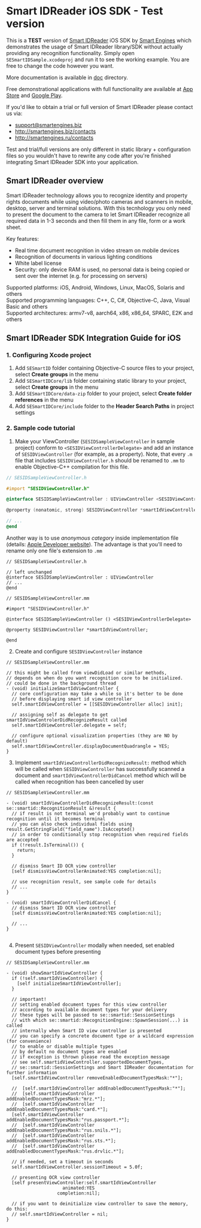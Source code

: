 # Smart IDReader iOS SDK - Test version

This is a **TEST** version of [Smart IDReader](http://smartengines.biz/products/smart-id-recognition/) iOS SDK by [Smart Engines](http://smartengines.biz) which demonstrates the usage of Smart IDReader library/SDK without actually providing any recognition functionality.
Simply open `SESmartIDSample.xcodeproj` and run it to see the working example.
You are free to change the code however you want.

More documentation is available in [doc](doc) directory.

Free demonstrational applications with full functionality are available at [App Store](https://itunes.apple.com/app/smart-idreader/id1157877082) and [Google Play](https://play.google.com/store/apps/details?id=biz.smartengines.smartid).

If you'd like to obtain a trial or full version of Smart IDReader please contact us via:
* support@smartengines.biz 
* http://smartengines.biz/contacts
* http://smartengines.ru/contacts

Test and trial/full versions are only different in static library + configuration files so you wouldn't have to rewrite any code after you're finished integrating Smart IDReader SDK into your application.

## Smart IDReader overview

Smart IDReader technology allows you to recognize identity and property rights documents while using video/photo cameras and scanners in mobile, desktop, server and terminal solutions. With this tecnhology you only need to present the document to the camera to let Smart IDReader recognize all required data in 1-3 seconds and then fill them in any file, form or a work sheet.

Key features:
* Real time document recognition in video stream on mobile devices
* Recognition of documents in various lighting conditions
* White label license
* Security: only device RAM is used, no personal data is being copied or sent over the internet (e.g. for processing on servers)

Supported platforms: iOS, Android, Windows, Linux, MacOS, Solaris and others  
Supported programming languages: C++, C, C#, Objective-C, Java, Visual Basic and others  
Supported architectures: armv7-v8, aarch64, x86, x86_64, SPARC, E2K and others

## Smart IDReader SDK Integration Guide for iOS

### 1. Configuring Xcode project

1. Add `SESmartID` folder containing Objective-C source files to your project, select **Create groups** in the menu
2. Add `SESmartIDCore/lib` folder containing static library to your project, select **Create groups** in the menu
3. Add `SESmartIDCore/data-zip` folder to your project, select **Create folder references** in the menu
4. Add `SESmartIDCore/include` folder to the **Header Search Paths** in project settings

### 2. Sample code tutorial

1. Make your ViewController (```SESIDSampleViewController``` in sample project) conform to ```<SESIDViewControllerDelegate>``` and add an instance of ```SESIDViewController``` (for example, as a property). Note, that every `.m` file that includes `SESIDViewController.h` should be renamed to `.mm` to enable Objective-C++ compilation for this file. 

  ```objectivec
  // SESIDSampleViewController.h
  
  #import "SESIDViewController.h"
  
  @interface SESIDSampleViewController : UIViewController <SESIDViewControllerDelegate>
  
  @property (nonatomic, strong) SESIDViewController *smartIdViewController;
  
  // ...
  @end
  ```
  
  Another way is to use *anonymous category* inside implementation file
  (details: [Apple Developer website](https://developer.apple.com/library/ios/documentation/Cocoa/Conceptual/ProgrammingWithObjectiveC/CustomizingExistingClasses/CustomizingExistingClasses.html#//apple_ref/doc/uid/TP40011210-CH6-SW3)). The advantage is that you'll need to rename only one file's extension to `.mm`

  ```objectivec++
  // SESIDSampleViewController.h
  
  // left unchanged
  @interface SESIDSampleViewController : UIViewController 
  // ...
  @end
  
  // SESIDSampleViewController.mm
  
  #import "SESIDViewController.h"
  
  @interface SESIDSampleViewController () <SESIDViewControllerDelegate>
  
  @property SESIDViewController *smartIdViewController;
  
  @end
  ```

2. Create and configure ```SESIDViewController``` instance

  ```objectivec++
  // SESIDSampleViewController.mm
  
  // this might be called from viewDidLoad or similar methods, 
  // depends on when do you want recognition core to be initialized.
  // could be done in the background thread
  - (void) initializeSmartIdViewController {
    // core configuration may take a while so it's better to be done
    // before displaying smart id view controller
    self.smartIdViewController = [[SESIDViewController alloc] init];
    
    // assigning self as delegate to get smartIdViewControlerDidRecognizeResult called
    self.smartIdViewController.delegate = self;
    
    // configure optional visualization properties (they are NO by default)
    self.smartIdViewController.displayDocumentQuadrangle = YES;
  }
  ```
    
3. Implement  ```smartIdViewControllerDidRecognizeResult:``` method which will be called when ```SESIDViewController``` has successfully scanned a document and ```smartIdViewControllerDidCancel``` method which will be called when recognition has been cancelled by user

  ```objectivec++
  // SESIDSampleViewController.mm
  
  - (void) smartIdViewControllerDidRecognizeResult:(const se::smartid::RecognitionResult &)result {
    // if result is not terminal we'd probably want to continue recognition until it becomes terminal
    // you can also check individual fields using result.GetStringField("field_name").IsAccepted()
    // in order to conditionally stop recognition when required fields are accepted
    if (!result.IsTerminal()) {
      return;
    }
    
    // dismiss Smart ID OCR view controller
    [self dismissViewControllerAnimated:YES completion:nil];
    
    // use recognition result, see sample code for details
    // ...
  }

  - (void) smartIdViewControllerDidCancel {
    // dismiss Smart ID OCR view controller
    [self dismissViewControllerAnimated:YES completion:nil];
    
    // ...
  }


  ```
   
4. Present ```SESIDViewController``` modally when needed, set enabled document types before presenting

  ```objectivec++
  // SESIDSampleViewController.mm

  - (void) showSmartIdViewController {
    if (!self.smartIdViewController) {
      [self initializeSmartIdViewController];
    }
  
    // important!
    // setting enabled document types for this view controller
    // according to available document types for your delivery
    // these types will be passed to se::smartid::SessionSettings
    // with which se::smartid::RecognitionEngine::SpawnSession(...) is called
    // internally when Smart ID view controller is presented
    // you can specify a concrete document type or a wildcard expression (for convenience)
    // to enable or disable multiple types
    // by default no document types are enabled
    // if exception is thrown please read the exception message
    // see self.smartidViewController.supportedDocumentTypes,
    // se::smartid::SessionSettings and Smart IDReader documentation for further information
    [self.smartIdViewController removeEnabledDocumentTypesMask:"*"];

    //  [self.smartIdViewController addEnabledDocumentTypesMask:"*"];
    //  [self.smartIdViewController addEnabledDocumentTypesMask:"mrz.*"];
    //  [self.smartIdViewController addEnabledDocumentTypesMask:"card.*"];
    [self.smartIdViewController addEnabledDocumentTypesMask:"rus.passport.*"];
    //  [self.smartIdViewController addEnabledDocumentTypesMask:"rus.snils.*"];
    //  [self.smartIdViewController addEnabledDocumentTypesMask:"rus.sts.*"];
    //  [self.smartIdViewController addEnabledDocumentTypesMask:"rus.drvlic.*"];
    
    // if needed, set a timeout in seconds
    self.smartIdViewController.sessionTimeout = 5.0f;
    
    // presenting OCR view controller
    [self presentViewController:self.smartIdViewController
                       animated:YES
                     completion:nil];
    
    // if you want to deinitialize view controller to save the memory, do this:
    // self.smartIdViewController = nil;
  }
  ```
